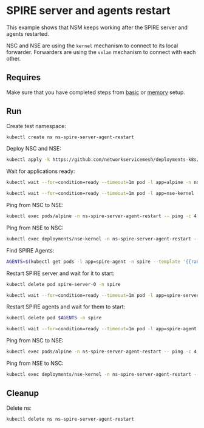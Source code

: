 # SPIRE server and agents restart

This example shows that NSM keeps working after the SPIRE server and agents restarted.

NSC and NSE are using the `kernel` mechanism to connect to its local forwarder.
Forwarders are using the `vxlan` mechanism to connect with each other.

## Requires

Make sure that you have completed steps from [basic](../../basic) or [memory](../../memory) setup.

## Run

Create test namespace:
```bash
kubectl create ns ns-spire-server-agent-restart
```

Deploy NSC and NSE:
```bash
kubectl apply -k https://github.com/networkservicemesh/deployments-k8s/examples/heal/spire-server-agent-restart?ref=4659f846c43f2060351f0154ec55e236a46f36bf
```

Wait for applications ready:
```bash
kubectl wait --for=condition=ready --timeout=1m pod -l app=alpine -n ns-spire-server-agent-restart
```
```bash
kubectl wait --for=condition=ready --timeout=1m pod -l app=nse-kernel -n ns-spire-server-agent-restart
```

Ping from NSC to NSE:
```bash
kubectl exec pods/alpine -n ns-spire-server-agent-restart -- ping -c 4 172.16.1.100
```

Ping from NSE to NSC:
```bash
kubectl exec deployments/nse-kernel -n ns-spire-server-agent-restart -- ping -c 4 172.16.1.101
```

Find SPIRE Agents:
```bash
AGENTS=$(kubectl get pods -l app=spire-agent -n spire --template '{{range .items}}{{.metadata.name}}{{" "}}{{end}}')
```

Restart SPIRE server and wait for it to start:
```bash
kubectl delete pod spire-server-0 -n spire
```

```bash
kubectl wait --for=condition=ready --timeout=1m pod -l app=spire-server -n spire
```

Restart SPIRE agents and wait for them to start:
```bash
kubectl delete pod $AGENTS -n spire
```

```bash
kubectl wait --for=condition=ready --timeout=1m pod -l app=spire-agent -n spire
```

Ping from NSC to NSE:
```bash
kubectl exec pods/alpine -n ns-spire-server-agent-restart -- ping -c 4 172.16.1.100
```

Ping from NSE to NSC:
```bash
kubectl exec deployments/nse-kernel -n ns-spire-server-agent-restart -- ping -c 4 172.16.1.101
```

## Cleanup

Delete ns:
```bash
kubectl delete ns ns-spire-server-agent-restart
```
